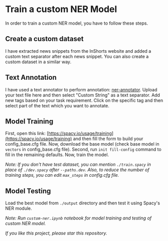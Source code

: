 
# Train a custom NER Model

In order to train a custom NER model, you have to follow these steps.

## Create a custom dataset
I have extracted news snippets from the InShorts website and added a custom text separator after each news snippet. You can also create a custom dataset in a similar way.

## Text Annotation
I have used a text annotator to perform annotation: [ner-annotator](https://tecoholic.github.io/ner-annotator/). Upload your text file here and then select "Custom String" as a text separator. Add new tags based on your task requirement. Click on the specific tag and then select part of the text which you want to annotate.

## Model Training
First, open this link: [https://spacy.io/usage/training](https://spacy.io/usage/training) and then fill the form to build your config_base.cfg file. Now, download the base model (check base model in `vectors` in config_base.cfg file).
Second, run `init fill-config` command to fill in the remaining defaults.
Now, train the model.

_Note: If you don't have test dataset, you can mention `./train.spacy` in place of `./dev.spacy` after `--paths.dev`. Also, to reduce the number of training steps, you can edit `max_steps` in config.cfg file._

## Model Testing
Load the best model from `./output` directory and then test it using Spacy's NER module.

_Note: Run `custom-ner.ipynb` notebook for model training and testing of custom NER model._

_If you like this project, please star this repository._

